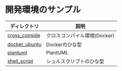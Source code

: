 # 開発環境のサンプル

|ディレクトリ |説明 |
|---|---|
|[cross_compile](./cross_compile) |クロスコンパイル環境(Docker) |
|[docker_ubuntu](./docker_ubuntu) |Dockerのひな型 |
|[plantuml](./plantuml) |PlantUML |
|[shell_script](./shell_script) |シュルスクリプトのひな型 |

